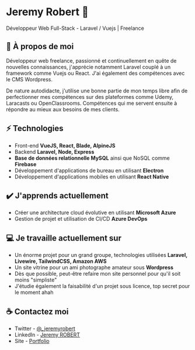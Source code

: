 # Jeremy Robert 👋
Développeur Web Full-Stack - Laravel / Vuejs | Freelance

## 📘 À propos de moi
Développeur web freelance, passionné et continuellement en quête de nouvelles connaissances, j'apprécie notamment Laravel couplé à un framework comme Vuejs ou React. J'ai également des compétences avec le CMS Wordpress.

De nature autodidacte, j'utilise une bonne partie de mon temps libre afin de perfectionner mes compétences sur des plateformes comme Udemy, Laracasts ou OpenClassrooms. Compétences qui me servent ensuite à répondre au mieux aux besoins de mes clients.

## ⚡ Technologies
- Front-end **VueJS, React, Blade, AlpineJS**
- Backend **Laravel, Node, Express**
- **Base de données relationnelle MySQL** ainsi que NoSQL comme **Firebase**
- Développement d'applications de bureau en utilisant **Electron**
- Développement d'applications mobiles en utilisant **React Native**

## ✔️ J'apprends actuellement
- Créer une architecture cloud évolutive en utilisant **Microsoft Azure**
- Gestion de projet et utilisation de CI/CD **Azure DevOps**

## 💻 Je travaille actuellement sur
- Un énorme projet pour un grand groupe, technologies utilisées **Laravel, Livewire, TailwindCSS, Amazon AWS** 
- Un site vitrine pour un ami photographe amateur sous **Wordpress**
- Dès que possible, peut-être refaire mon site personnel pour qu'il soit moins "simpliste"
- J'étudie également la faisabilité d'un projet sous licence, top secret pour le moment ahah

## ☕ Contactez moi
- Twitter - [@_jeremyrobert](https://twitter.com/_jeremyrobert)
- LinkedIn - [Jeremy ROBERT](https://in.linkedin.com/in/jeremy-robert)
- Site - [Portfolio](https://jeremyrobert.fr)
